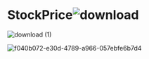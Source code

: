 # StockPrice![download](https://github.com/user-attachments/assets/94d99c0e-0ee0-4f74-8892-1ff2124ccdcc)
![download (1)](https://github.com/user-attachments/assets/264a3155-ac57-444b-acf7-30ce2b6e77bf)

![f040b072-e30d-4789-a966-057ebfe6b7d4](https://github.com/user-attachments/assets/53a3b794-be54-4d8b-95e0-dc25e0801a5a)
